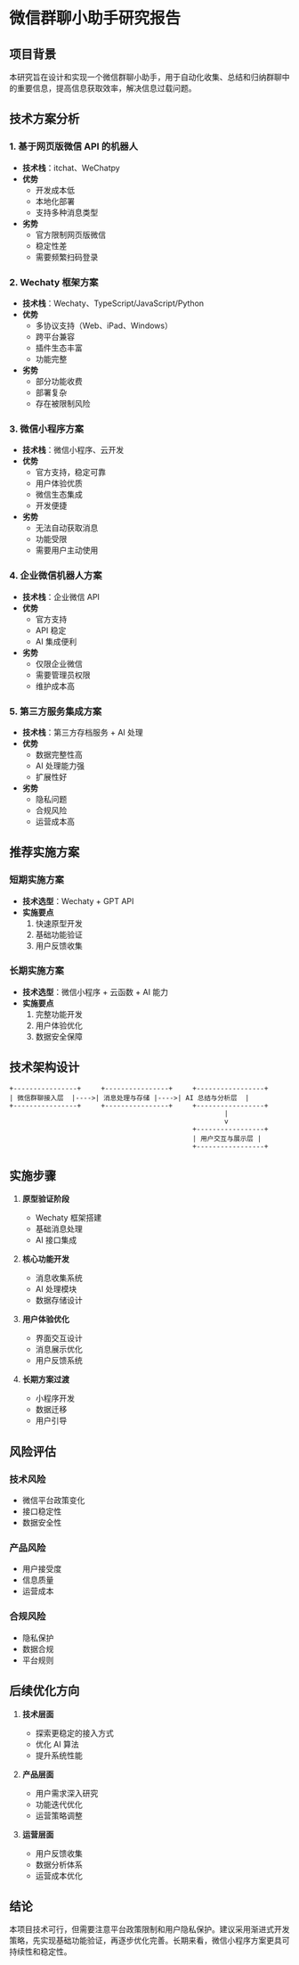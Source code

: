 # 微信群聊小助手研究报告

## 项目背景
本研究旨在设计和实现一个微信群聊小助手，用于自动化收集、总结和归纳群聊中的重要信息，提高信息获取效率，解决信息过载问题。

## 技术方案分析

### 1. 基于网页版微信 API 的机器人
- **技术栈**：itchat、WeChatpy
- **优势**
  - 开发成本低
  - 本地化部署
  - 支持多种消息类型
- **劣势**
  - 官方限制网页版微信
  - 稳定性差
  - 需要频繁扫码登录

### 2. Wechaty 框架方案
- **技术栈**：Wechaty、TypeScript/JavaScript/Python
- **优势**
  - 多协议支持（Web、iPad、Windows）
  - 跨平台兼容
  - 插件生态丰富
  - 功能完整
- **劣势**
  - 部分功能收费
  - 部署复杂
  - 存在被限制风险

### 3. 微信小程序方案
- **技术栈**：微信小程序、云开发
- **优势**
  - 官方支持，稳定可靠
  - 用户体验优质
  - 微信生态集成
  - 开发便捷
- **劣势**
  - 无法自动获取消息
  - 功能受限
  - 需要用户主动使用

### 4. 企业微信机器人方案
- **技术栈**：企业微信 API
- **优势**
  - 官方支持
  - API 稳定
  - AI 集成便利
- **劣势**
  - 仅限企业微信
  - 需要管理员权限
  - 维护成本高

### 5. 第三方服务集成方案
- **技术栈**：第三方存档服务 + AI 处理
- **优势**
  - 数据完整性高
  - AI 处理能力强
  - 扩展性好
- **劣势**
  - 隐私问题
  - 合规风险
  - 运营成本高

## 推荐实施方案

### 短期实施方案
- **技术选型**：Wechaty + GPT API
- **实施要点**
  1. 快速原型开发
  2. 基础功能验证
  3. 用户反馈收集

### 长期实施方案
- **技术选型**：微信小程序 + 云函数 + AI 能力
- **实施要点**
  1. 完整功能开发
  2. 用户体验优化
  3. 数据安全保障

## 技术架构设计
```
+----------------+     +----------------+     +-----------------+
| 微信群聊接入层  |---->| 消息处理与存储 |---->| AI 总结与分析层  |
+----------------+     +----------------+     +-----------------+
                                                      |
                                                      v
                                              +-----------------+
                                              | 用户交互与展示层 |
                                              +-----------------+
```

## 实施步骤

1. **原型验证阶段**
   - Wechaty 框架搭建
   - 基础消息处理
   - AI 接口集成

2. **核心功能开发**
   - 消息收集系统
   - AI 处理模块
   - 数据存储设计

3. **用户体验优化**
   - 界面交互设计
   - 消息展示优化
   - 用户反馈系统

4. **长期方案过渡**
   - 小程序开发
   - 数据迁移
   - 用户引导

## 风险评估

### 技术风险
- 微信平台政策变化
- 接口稳定性
- 数据安全性

### 产品风险
- 用户接受度
- 信息质量
- 运营成本

### 合规风险
- 隐私保护
- 数据合规
- 平台规则

## 后续优化方向

1. **技术层面**
   - 探索更稳定的接入方式
   - 优化 AI 算法
   - 提升系统性能

2. **产品层面**
   - 用户需求深入研究
   - 功能迭代优化
   - 运营策略调整

3. **运营层面**
   - 用户反馈收集
   - 数据分析体系
   - 运营成本优化

## 结论
本项目技术可行，但需要注意平台政策限制和用户隐私保护。建议采用渐进式开发策略，先实现基础功能验证，再逐步优化完善。长期来看，微信小程序方案更具可持续性和稳定性。 